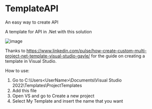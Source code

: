 # TemplateAPI
An easy way to create API

A template for API in .Net with this solution

![image](https://github.com/Developer-Cristian/TemplateAPI/assets/74313565/986e14b9-4a32-4e08-8276-c87ccc30059b)

Thanks to https://www.linkedin.com/pulse/how-create-custom-multi-project-net-template-visual-studio-gayle/ for the guide on creating a template in Visual Studio.

How to use: 

1. Go to C:\Users\<UserName>\Documents\Visual Studio 2022\Templates\ProjectTemplates
2. Add this file
3. Open VS and go to Create a new project
4. Select My Template and insert the name that you want
